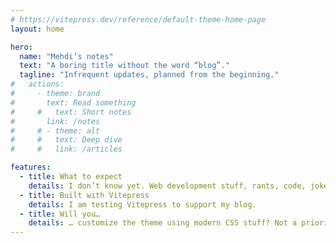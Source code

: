 ```yaml
---
# https://vitepress.dev/reference/default-theme-home-page
layout: home

hero:
  name: "Mehdi’s notes"
  text: "A boring title without the word “blog”."
  tagline: "Infrequent updates, planned from the beginning."
#   actions:
#     - theme: brand
#       text: Read something
#     #   text: Short notes
#       link: /notes
#     # - theme: alt
#     #   text: Deep dive
#     #   link: /articles

features:
  - title: What to expect
    details: I don’t know yet. Web development stuff, rants, code, jokes.
  - title: Built with Vitepress
    details: I am testing Vitepress to support my blog.
  - title: Will you…
    details: … customize the theme using modern CSS stuff? Not a priority, but certainly something I would like to do.
---
```

